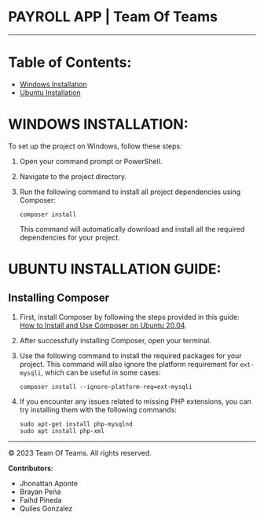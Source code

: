 # PAYROLL APP | Team Of Teams

---

# Table of Contents:

- [Windows Installation](#WINDOWS-INSTALLATION)
- [Ubuntu Installation](#UBUNTU-INSTALLATION-GUIDE)

# **WINDOWS INSTALLATION:**

To set up the project on Windows, follow these steps:

1. Open your command prompt or PowerShell.

2. Navigate to the project directory.

3. Run the following command to install all project dependencies using Composer:

    ```shell
    composer install
    ```

   This command will automatically download and install all the required dependencies for your project.

# **UBUNTU INSTALLATION GUIDE:**

## Installing Composer

1. First, install Composer by following the steps provided in this guide: [How to Install and Use Composer on Ubuntu 20.04](https://www.digitalocean.com/community/tutorials/how-to-install-and-use-composer-on-ubuntu-20-04).

2. After successfully installing Composer, open your terminal.

3. Use the following command to install the required packages for your project. This command will also ignore the platform requirement for `ext-mysqli`, which can be useful in some cases:

    ```shell
    composer install --ignore-platform-req=ext-mysqli
    ```

4. If you encounter any issues related to missing PHP extensions, you can try installing them with the following commands:

    ```shell
    sudo apt-get install php-mysqlnd
    sudo apt install php-xml
    ```
---

&copy; 2023 Team Of Teams. All rights reserved.

**Contributors:**
- Jhonattan Aponte
- Brayan Peña
- Faihd Pineda
- Quiles Gonzalez
